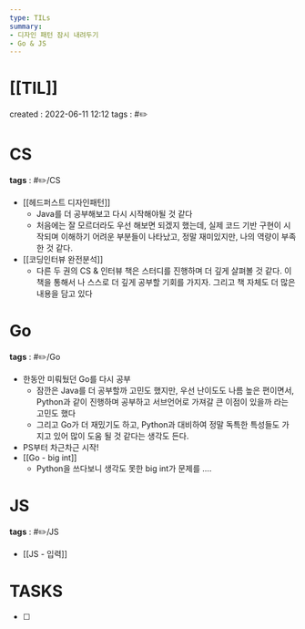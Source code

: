```yaml
---
type: TILs
summary:
- 디자인 패턴 잠시 내려두기
- Go & JS 
---
```


# [[TIL]]
created : 2022-06-11 12:12
tags : #✏️

# CS
**tags** : #✏️/CS
- [[헤드퍼스트 디자인패턴]]
	- Java를 더 공부해보고 다시 시작해야될 것 같다
	- 처음에는 잘 모르더라도 우선 해보면 되겠지 했는데, 실제 코드 기반 구현이 시작되며 이해하기 어려운 부분들이 나타났고, 정말 재미있지만, 나의 역량이 부족한 것 같다.
- [[코딩인터뷰 완전분석]]
	- 다른 두 권의 CS & 인터뷰 책은 스터디를 진행하며 더 깊게 살펴볼 것 같다. 이 책을 통해서 나 스스로 더 깊게 공부할 기회를 가지자. 그리고 책 자체도 더 많은 내용을 담고 있다

# Go
**tags** : #✏️/Go
- 한동안 미뤄뒀던 Go를 다시 공부
	- 잠깐은 Java를 더 공부할까 고민도 했지만, 우선 난이도도 나름 높은 편이면서, Python과 같이 진행하며 공부하고 서브언어로 가져갈 큰 이점이 있을까 라는 고민도 했다
	- 그리고 Go가 더 재밌기도 하고, Python과 대비하여 정말 독특한 특성들도 가지고 있어 많이 도움 될 것 같다는 생각도 든다.
- PS부터 차근차근 시작!
- [[Go - big int]]
	- Python을 쓰다보니 생각도 못한 big int가 문제를 ….

# JS
**tags** : #✏️/JS
- [[JS - 입력]]

# TASKS
- [ ] 
